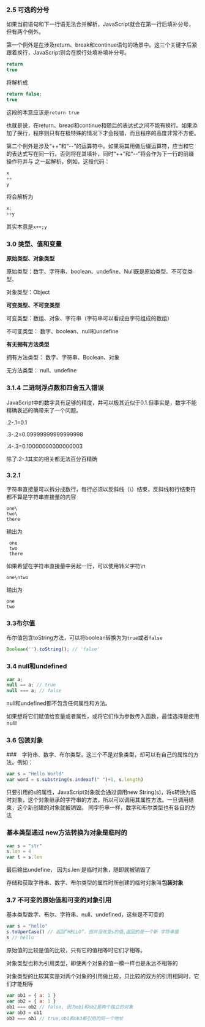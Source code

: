 ### 2.5 可选的分号

如果当前语句和下一行语无法合并解析，JavaScript就会在第一行后填补分号，但有两个例外。

第一个例外是在涉及return、break和continue语句的场景中。这三个关键字后紧跟着换行，JavaScript则会在换行处填补填补分号。

```javascript
return
true
```

将解析成

```javascript
return false;
true
```

这段的本意应该是`return true`

也就是说，在return、bread和continue和随后的表达式之间不能有换行。如果添加了换行，程序则只有在极特殊的情况下才会报错，而且程序的高度非常不方便。

第二个例外是涉及“++”和“--”的运算符中。如果将其用做后缀运算符，应当和它的表达式写在同一行。否则将在其填补，同时“++”和“--”将会作为下一行的前缀操作符并与
之一起解析，例如，这段代码：

```javascript
x
++
y
```

将会解析为

```javascript
x;
++y
```

其实本意是`x++;y`

### 3.0 类型、值和变量

**原始类型、对象类型**

原始类型：数字、字符串、boolean、undefine、Null既是原始类型、不可变类型、

对象类型：Object

**可变类型、不可变类型**

 可变类型：数组、对象、字符串（字符串可以看成由字符组成的数组）
 
 不可变类型： 数字、boolean、null和undefine
 
 **有无拥有方法类型**
 
 拥有方法类型： 数字、字符串、Boolean、对象
 
 无方法类型： null、undefine
 
 ### 3.1.4 二进制浮点数和四舍五入错误
 
 JavaScript中的数字具有足够的精度，并可以极其近似于0.1.但事实是，数字不能精确表述的确带来了一个问题。
 
 .2-.1=0.1
 
 .3-.2=0.09999999999999998
 
 .4-.3=0.10000000000000003
 
 除了.2-.1其实的相关都无法百分百精确
 
 ### 3.2.1
 
 字符串直接量可以拆分成数行，每行必须以反斜线（\）结束，反斜线和行结束符都不算是字符串直接量的内容
 
 ```javascipt
 one\
 two\
 there
 ```

输出为

```text
 one
 two
 there
```

如果希望在字符串直接量中另起一行，可以使用转义字符\n

`one\ntwo`

输出为

```text
one
two
```

### 3.3布尔值

布尔值包含toString方法，可以将boolean转换为为`true`或者`false`

```javaScript
Boolean('').toString(); // 'false'
```
### 3.4 null和undefined

```javaScript
var a;
null == a; // true
null === a; // false
```

null和undefined都不包含任何属性和方法。

如果想将它们赋值给变量或者属性，或将它们作为参数传入函数，最佳选择是使用nulll

### 3.6 包装对象

###　字符串、数字、布尔类型，这三个不是对象类型，却可以有自己的属性的方法。例如：

```javascript
var s = "Hello World"
var word = s.substring(s.indexof(" ")+1, s.length)
```

只要引用的s的属性，JavaScript对象就会通过调用new String(s)，将s转换为临时对象，这个对象继承的字符串的方法，所以可以调用其属性方法。一旦调用结束，这个新创建的对象就被销毁。 同字符串一样，数字和布尔类型也有各自的方法

### 基本类型通过 new方法转换为对象是临时的 

```javascript
var s = "str"
s.len = 4
var t = s.len
```

最后输出undefine， 因为s.len 是临时对象，随即就被销毁了

存储和获取字符串、数字、布尔类型的属性时所创建的临时对象叫**包装对象**

### 3.7 不可变的原始值和可变的对象引用

基本类型数字、布尔、字符串、null、undefined，这些是不可变的

```javascript
var s = "hello"
s.toUperCase() // 返回“HELLO”，但并没改变s的值,返回的是一个新 字符串值
s // hello
```

原始值的比较是值的比较，只有它的值相等时它们才相等。

对象类型也称为引用类型，即使两个对象的值一模一样也是永远不相等的

对象类型的比较其实是对两个对象的引用做比较，只比较的双方的引用相同时，它们才能相等

```javascript
var ob1 = { a: 1 }
var ob2 = { a: 1 }
ob1 === ob2 // false, 因为ob1和ob2是两个独立的对象
var ob3 = ob1
ob3 === ob1 // true,ob1和ob3都引用的同一个地址
```
